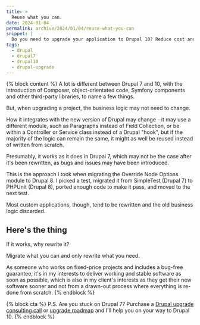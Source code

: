 ```yaml
---
title: >
  Reuse what you can.
date: 2024-01-04
permalink: archive/2024/01/04/reuse-what-you-can
snippet: |
  Do you need to upgrade your application to Drupal 10? Reduce cost and save time by reusing what you can instead of starting from scratch.
tags:
  - drupal
  - drupal7
  - drupal10
  - drupal-upgrade
---
```


{% block content %}
A lot is different between Drupal 7 and 10, with the introduction of Composer, object-orientated code, Symfony components and other third-party libraries, to name a few things.

But, when upgrading a project, the business logic may not need to change.

How it integrates with the new version of Drupal may change - it may use a different module, such as Paragraphs instead of Field Collection, or be within a Controller or Service class instead of a Drupal "hook", but if the majority of the logic can remain the same, it might as well be reused instead of written from scratch.

Presumably, it works as it does in Drupal 7, which may not be the case after it's been rewritten, as bugs and issues may have been introduced.

This is the approach I took when migrating the Override Node Options module to Drupal 8. I picked a test, migrated it from SimpleTest (Drupal 7) to PHPUnit (Drupal 8), ported enough code to make it pass, and moved to the next test.

Most custom applications, though, tend to be rewritten and the old business logic discarded.

## Here's the thing

If it works, why rewrite it?

Migrate what you can and only rewrite what you need.

As someone who works on fixed-price projects and includes a bug-free guarantee, it's in my interests to deliver working and stable software as soon as possible, which is also in my client's interests as they get their new software sooner and not from a drawn-out process where everything is re-done from scratch.
{% endblock %}

{% block cta %}
P.S. Are you stuck on Drupal 7? Purchase a [Drupal upgrade consulting call][call] or [upgrade roadmap][roadmap] and I'll help you on your way to Drupal 10.
{% endblock %}

[call]: {{site.url}}/call
[roadmap]: {{site.url}}/drupal-upgrade
